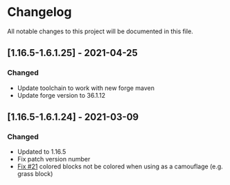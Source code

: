 # Changelog
All notable changes to this project will be documented in this file.

## [1.16.5-1.6.1.25] - 2021-04-25
### Changed
 - Update toolchain to work with new forge maven
 - Update forge version to 36.1.12

## [1.16.5-1.6.1.24] - 2021-03-09
### Changed
 - Updated to 1.16.5
 - Fix patch version number
 - [Fix #21](https://github.com/MC-U-Team/Draw-Bridge/issues/21) colored blocks not be colored when using as a camouflage (e.g. grass block)
